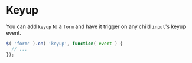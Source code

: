 Keyup
=====

You can add `keyup` to a `form` and have it trigger on any child `input`'s keyup event.

```javascript
$( 'form' ).on( 'keyup', function( event ) {
  // ...
});
```
